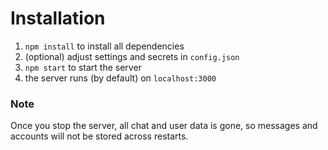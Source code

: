 # Installation
1. `npm install` to install all dependencies
2. (optional) adjust settings and secrets in `config.json`
3. `npm start` to start the server
4. the server runs (by default) on `localhost:3000`

### Note
Once you stop the server, all chat and user data is gone, so messages and accounts
will not be stored across restarts.
